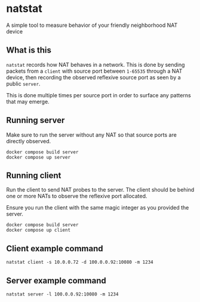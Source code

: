 # natstat

A simple tool to measure behavior of your friendly neighborhood NAT device

## What is this

`natstat` records how NAT behaves in a network. This is done by sending packets
from a `client` with source port between `1-65535` through a NAT device, then
recording the observed reflexive source port as seen by a public `server`.

This is done multiple times per source port in order to surface any patterns
that may emerge.

## Running server

Make sure to run the server without any NAT so that source ports are directly
observed.

```
docker compose build server
docker compose up server
```

## Running client

Run the client to send NAT probes to the server. The client should be behind one
or more NATs to observe the reflexive port allocated.

Ensure you run the client with the same magic integer as you provided the
server.

```
docker compose build server
docker compose up client
```

## Client example command

`natstat client -s 10.0.0.72 -d 100.0.0.92:10080 -m 1234`

## Server example command

`natstat server -l 100.0.0.92:10080 -m 1234`

```

```
